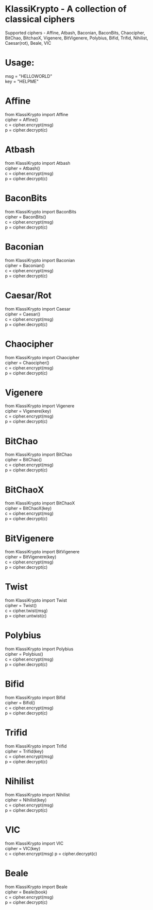 # KlassiKrypto - A collection of classical ciphers  
Supported ciphers - Affine, Atbash, Baconian, BaconBits, Chaocipher, BitChao, BitchaoX, Vigenere, BitVigenere, Polybius, Bifid, Trifid, Nihilist, Caesar(rot), Beale, VIC

# Usage:  
msg = "HELLOWORLD"  
key = "HELPME"  

# Affine  
from KlassiKrypto import Affine  
cipher = Affine()  
c = cipher.encrypt(msg)  
p = cipher.decrypt(c)  
# Atbash  
from KlassiKrypto import Atbash  
cipher = Atbash()  
c = cipher.encrypt(msg)  
p = cipher.decrypt(c)  
# BaconBits  
from KlassiKrypto import BaconBits  
cipher = BaconBits()  
c = cipher.encrypt(msg)  
p = cipher.decrypt(c)  
# Baconian  
from KlassiKrypto import Baconian  
cipher = Baconian()  
c = cipher.encrypt(msg)  
p = cipher.decrypt(c)  
# Caesar/Rot  
from KlassiKrypto import Caesar  
cipher = Caesar()  
c = cipher.encrypt(msg)  
p = cipher.decrypt(c)  
# Chaocipher  
from KlassiKrypto import Chaocipher  
cipher = Chaocipher()  
c = cipher.encrypt(msg)  
p = cipher.decrypt(c)  
# Vigenere  
from KlassiKrypto import Vigenere  
cipher = Vigenere(key)  
c = cipher.encrypt(msg)  
p = cipher.decrypt(c)  
# BitChao  
from KlassiKrypto import BitChao  
cipher = BitChao()  
c = cipher.encrypt(msg)  
p = cipher.decrypt(c)  
# BitChaoX  
from KlassiKrypto import BitChaoX  
cipher = BitChaoX(key)  
c = cipher.encrypt(msg)  
p = cipher.decrypt(c)  
# BitVigenere  
from KlassiKrypto import BitVigenere  
cipher = BitVigenere(key)  
c = cipher.encrypt(msg)  
p = cipher.decrypt(c)  
# Twist  
from KlassiKrypto import Twist  
cipher = Twist()  
c = cipher.twist(msg)  
p = cipher.untwist(c)  
# Polybius  
from KlassiKrypto import Polybius  
cipher = Polybius()  
c = cipher.encrypt(msg)  
p = cipher.decrypt(c)  
# Bifid  
from KlassiKrypto import Bifid  
cipher = Bifid()  
c = cipher.encrypt(msg)  
p = cipher.decrypt(c)  
# Trifid  
from KlassiKrypto import Trifid  
cipher = Trifid(key)  
c = cipher.encrypt(msg)  
p = cipher.decrypt(c)  
# Nihilist  
from KlassiKrypto import Nihilist  
cipher = Nihilist(key)  
c = cipher.encrypt(msg)  
p = cipher.decrypt(c)  
# VIC  
from KlassiKrypto import VIC  
cipher = VIC(key)  
c = cipher.encrypt(msg)
p = cipher.decrypt(c)
# Beale  
from KlassiKrypto import Beale  
cipher = Beale(book)  
c = cipher.encrypt(msg)  
p = cipher.decrypt(c)  

